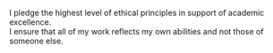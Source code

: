 I pledge the highest level of ethical principles in support of academic excellence.  
I ensure that all of my work reflects my own abilities and not those of someone else.